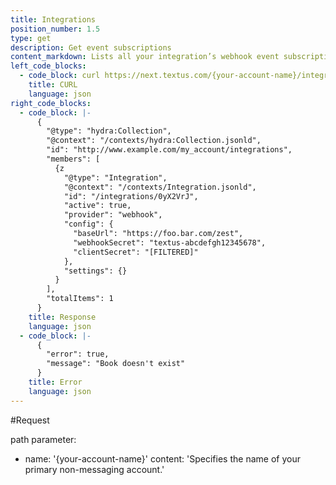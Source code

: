 ```yaml
---
title: Integrations
position_number: 1.5
type: get
description: Get event subscriptions
content_markdown: Lists all your integration’s webhook event subscriptions
left_code_blocks:
  - code_block: curl https://next.textus.com/{your-account-name}/integrations
    title: CURL
    language: json
right_code_blocks:
  - code_block: |-
      {
        "@type": "hydra:Collection",
        "@context": "/contexts/hydra:Collection.jsonld",
        "id": "http://www.example.com/my_account/integrations",
        "members": [
          {z
            "@type": "Integration",
            "@context": "/contexts/Integration.jsonld",
            "id": "/integrations/0yX2VrJ",
            "active": true,
            "provider": "webhook",
            "config": {
              "baseUrl": "https://foo.bar.com/zest",
              "webhookSecret": "textus-abcdefgh12345678",
              "clientSecret": "[FILTERED]"
            },
            "settings": {}
          }
        ],
        "totalItems": 1
      }
    title: Response
    language: json
  - code_block: |-
      {
        "error": true,
        "message": "Book doesn't exist"
      }
    title: Error
    language: json
---
```

#Request

path parameter:
  - name: '{your-account-name}'
    content: 'Specifies the name of your primary non-messaging account.'